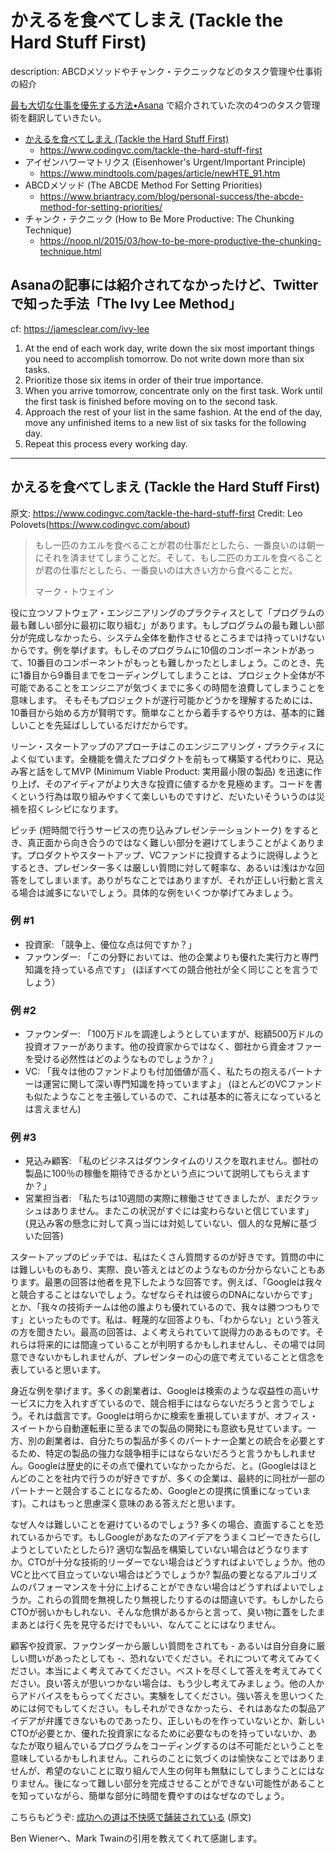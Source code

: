 かえるを食べてしまえ (Tackle the Hard Stuff First)
===============================================

description: ABCDメソッドやチャンク・テクニックなどのタスク管理や仕事術の紹介

[最も大切な仕事を優先する方法•Asana](https://asana.com/ja/resources/how-prioritize-tasks-work) で紹介されていた次の4つのタスク管理術を翻訳していきたい。

- [かえるを食べてしまえ  (Tackle the Hard Stuff First)](https://www.codingvc.com/tackle-the-hard-stuff-first)
    - https://www.codingvc.com/tackle-the-hard-stuff-first
- アイゼンハワーマトリクス (Eisenhower's Urgent/Important Principle)
    - https://www.mindtools.com/pages/article/newHTE_91.htm
- ABCDメソッド (The ABCDE Method For Setting Priorities)
    - https://www.briantracy.com/blog/personal-success/the-abcde-method-for-setting-priorities/
- チャンク・テクニック (How to Be More Productive: The Chunking Technique)
    - https://noop.nl/2015/03/how-to-be-more-productive-the-chunking-technique.html

## Asanaの記事には紹介されてなかったけど、Twitterで知った手法「The Ivy Lee Method」
cf: https://jamesclear.com/ivy-lee

1. At the end of each work day, write down the six most important things you need to accomplish tomorrow. Do not write down more than six tasks.
2. Prioritize those six items in order of their true importance.
3. When you arrive tomorrow, concentrate only on the first task. Work until the first task is finished before moving on to the second task.
4. Approach the rest of your list in the same fashion. At the end of the day, move any unfinished items to a new list of six tasks for the following day.
5. Repeat this process every working day.


----

## かえるを食べてしまえ (Tackle the Hard Stuff First)
原文: https://www.codingvc.com/tackle-the-hard-stuff-first
Credit: Leo Polovets(https://www.codingvc.com/about)

> もし一匹のカエルを食べることが君の仕事だとしたら、一番良いのは朝一にそれを済ませてしまうことだ。そして、もし二匹のカエルを食べることが君の仕事だとしたら、一番良いのは大きい方から食べることだ。
> 
> マーク・トウェイン

役に立つソフトウェア・エンジニアリングのプラクティスとして「プログラムの最も難しい部分に最初に取り組む」があります。もしプログラムの最も難しい部分が完成しなかったら、システム全体を動作させるところまでは持っていけないからです。例を挙げます。もしそのプログラムに10個のコンポーネントがあって、10番目のコンポーネントがもっとも難しかったとしましょう。このとき、先に1番目から9番目までをコーディングしてしまうことは、プロジェクト全体が不可能であることをエンジニアが気づくまでに多くの時間を浪費してしまうことを意味します。 そもそもプロジェクトが遂行可能かどうかを理解するためには、10番目から始める方が賢明です。簡単なことから着手するやり方は、基本的に難しいことを先延ばししているだけだからです。

リーン・スタートアップのアプローチはこのエンジニアリング・プラクティスによく似ています。全機能を備えたプロダクトを前もって構築する代わりに、見込み客と話をしてMVP (Minimum Viable Product: 実用最小限の製品) を迅速に作り上げ、そのアイディアがより大きな投資に値するかを見極めます。コードを書くという行為は取り組みやすくて楽しいものですけど、だいたいそういうのは災禍を招くレシピになります。

ピッチ (短時間で行うサービスの売り込みプレゼンテーショントーク) をするとき、真正面から向き合うのではなく難しい部分を避けてしまうことがよくあります。プロダクトやスタートアップ、VCファンドに投資するように説得しようとするとき、プレゼンター多くは厳しい質問に対して軽率な、あるいは浅はかな回答をしてしまいます。ありがちなことではありますが、それが正しい行動と言える場合は滅多にないでしょう。具体的な例をいくつか挙げてみましょう。

### 例 #1
- 投資家: 「競争上、優位な点は何ですか？」
- ファウンダー: 「この分野においては、他の企業よりも優れた実行力と専門知識を持っている点です」
  (ほぼすべての競合他社が全く同じことを言うでしょう）

### 例 #2
- ファウンダー: 「100万ドルを調達しようとしていますが、総額500万ドルの投資オファーがあります。他の投資家からではなく、御社から資金オファーを受ける必然性はどのようなものでしょうか？」
- VC: 「我々は他のファンドよりも付加価値が高く、私たちの抱えるパートナーは運営に関して深い専門知識を持っていますよ」
  (ほとんどのVCファンドも似たようなことを主張しているので、これは基本的に答えになっているとは言えません)

### 例 #3
- 見込み顧客: 「私のビジネスはダウンタイムのリスクを取れません。御社の製品に100％の稼働を期待できるかという点について説明してもらえますか？」
- 営業担当者: 「私たちは10週間の実際に稼働させてきましたが、まだクラッシュはありません。またこの状況がすぐには変わらないと信じています」
  (見込み客の懸念に対して真っ当には対処していない、個人的な見解に基づいた回答)

スタートアップのピッチでは、私はたくさん質問するのが好きです。質問の中には難しいものもあり、実際、良い答えとはどのようなものか分からないこともあります。最悪の回答は他者を見下したような回答です。例えば、「Googleは我々と競合することはないでしょう。なぜならそれは彼らのDNAにないからです」とか、「我々の技術チームは他の誰よりも優れているので、我々は勝つつもりです」といったものです。私は、軽蔑的な回答よりも、「わからない」という答えの方を聞きたい。最高の回答は、よく考えられていて説得力のあるものです。それらは将来的には間違っていることが判明するかもしれませんし、その場では同意できないかもしれませんが、プレゼンターの心の底で考えていることと信念を表していると思います。

身近な例を挙げます。多くの創業者は、Googleは検索のような収益性の高いサービスに力を入れすぎているので、競合相手にはならないだろうと言うでしょう。それは戯言です。Googleは明らかに検索を重視していますが、オフィス・スイートから自動運転車に至るまでの製品の開発にも意欲も見せています。一方、別の創業者は、自分たちの製品が多くのパートナー企業との統合を必要とするため、特定の製品の強力な競争相手にはならないだろうと言うかもしれません。Googleは歴史的にその点で優れていなかったからだ、と。(Googleはほとんどのことを社内で行うのが好きですが、多くの企業は、最終的に同社が一部のパートナーと競合することになるため、Googleとの提携に慎重になっています)。これはもっと思慮深く意味のある答えだと思います。

なぜ人々は難しいことを避けているのでしょう? 多くの場合、直面することを恐れているからです。もしGoogleがあなたのアイデアをうまくコピーできたら(しようとしていたとしたら)? 適切な製品を構築していない場合はどうなりますか。CTOが十分な技術的リーダーでない場合はどうすればよいでしょうか。他のVCと比べて目立っていない場合はどうでしょうか? 製品の要となるアルゴリズムのパフォーマンスを十分に上げることができない場合はどうすればよいでしょうか。これらの質問を無視したり無視したりするのは間違いです。もしかしたらCTOが弱いかもしれない、そんな危惧があるからと言って、臭い物に蓋をしたままあとは行く先を見守るだけでもいい、なんてことにはなりません。

顧客や投資家、ファウンダーから厳しい質問をされても - あるいは自分自身に厳しい問いがあったとしても -、恐れないでください。それについて考えてみてください。本当によく考えてみてください。ベストを尽くして答えを考えてみてください。良い答えが思いつかない場合は、もう少し考えてみましょう。他の人からアドバイスをもらってください。実験をしてください。強い答えを思いつくためには何でもしてください。もしそれができなかったら、それはあなたの製品アイデアが弁護できないものであったり、正しいものを作っていないとか、新しいCTOが必要とか、優れた投資家になるために必要なものを持っていないか、あなたが取り組んでいるプログラムをコーディングするのは不可能だということを意味しているかもしれません。これらのことに気づくのは愉快なことではありませんが、希望のないことに取り組んで人生の何年も無駄にしてしまうことにはなりません。後になって難しい部分を完成させることができない可能性があることを知っていながら、簡単な部分に時間を費やすのはなぜなのでしょう。

こちらもどうぞ: [成功への道は不快感で舗装されている](http://codingvc.com/the-road-to-success-is-paved-with-discomfort/) (原文)

Ben Wienerへ、Mark Twainの引用を教えてくれて感謝します。
